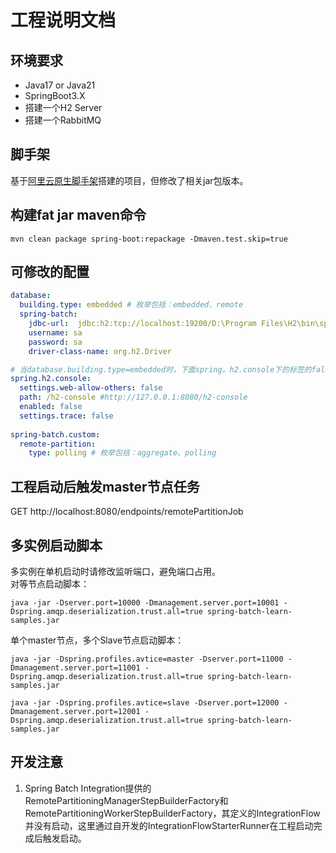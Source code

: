 # 工程说明文档

## 环境要求
- Java17 or Java21
- SpringBoot3.X
- 搭建一个H2 Server
- 搭建一个RabbitMQ

## 脚手架
基于[阿里云原生脚手架](9https://start.aliyun.com/)搭建的项目，但修改了相关jar包版本。

## 构建fat jar maven命令
```shell
mvn clean package spring-boot:repackage -Dmaven.test.skip=true
```

## 可修改的配置

```yaml
database:
  building.type: embedded # 枚举包括：embedded、remote
  spring-batch:
    jdbc-url:  jdbc:h2:tcp://localhost:19200/D:\Program Files\H2\bin\spring-batch
    username: sa
    password: sa
    driver-class-name: org.h2.Driver

# 当database.building.type=embedded时，下面spring。h2.console下的标签的false改为true
spring.h2.console:
  settings.web-allow-others: false
  path: /h2-console #http://127.0.0.1:8080/h2-console
  enabled: false
  settings.trace: false
  
spring-batch.custom:
  remote-partition:
    type: polling # 枚举包括：aggregate、polling
```

## 工程启动后触发master节点任务
GET http://localhost:8080/endpoints/remotePartitionJob

## 多实例启动脚本
多实例在单机启动时请修改监听端口，避免端口占用。  
对等节点启动脚本：
```shell
java -jar -Dserver.port=10000 -Dmanagement.server.port=10001 -Dspring.amqp.deserialization.trust.all=true spring-batch-learn-samples.jar
```
单个master节点，多个Slave节点启动脚本：
```shell
java -jar -Dspring.profiles.avtice=master -Dserver.port=11000 -Dmanagement.server.port=11001 -Dspring.amqp.deserialization.trust.all=true spring-batch-learn-samples.jar
```
```shell
java -jar -Dspring.profiles.avtice=slave -Dserver.port=12000 -Dmanagement.server.port=12001 -Dspring.amqp.deserialization.trust.all=true spring-batch-learn-samples.jar
```

## 开发注意
1. Spring Batch Integration提供的RemotePartitioningManagerStepBuilderFactory和RemotePartitioningWorkerStepBuilderFactory，其定义的IntegrationFlow并没有启动，这里通过自开发的IntegrationFlowStarterRunner在工程启动完成后触发启动。
